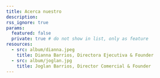 ```yaml
---
title: Acerca nuestro
description: 
rss_ignore: true
params:
  featured: false
  private: true # do not show in list, only as feature
resources:
  - src: album/dianna.jpeg
    title: Dianna Barrios, Directora Ejecutiva & Founder
  - src: album/joglan.jpg
    title: Joglan Barrios, Director Comercial & Founder
---
```

